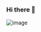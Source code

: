 ### Hi there 👋

![image](https://github.com/wnatanmq/wnatanmq/assets/42272030/f4927cc0-fcbe-40ee-89bc-4096017dd724)

<!--
**wnatanmq/wnatanmq** is a ✨ _special_ ✨ repository because its `README.md` (this file) appears on your GitHub profile.

Here are some ideas to get you started:

- 🔭 I’m currently working on ...
- 🌱 I’m currently learning ...
- 👯 I’m looking to collaborate on ...
- 🤔 I’m looking for help with ...
- 💬 Ask me about ...
- 📫 How to reach me: ...
- 😄 Pronouns: ...
- ⚡ Fun fact: ...
-->

